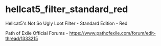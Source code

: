 # hellcat5_filter_standard_red
Hellcat5's Not So Ugly Loot Filter - Standard Edition - Red

Path of Exile Official Forums - 
https://www.pathofexile.com/forum/edit-thread/1333215
